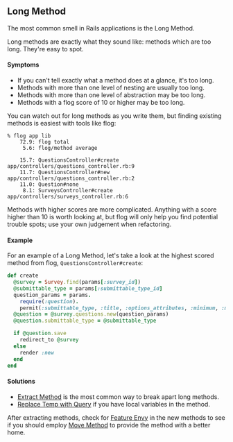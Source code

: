 ## Long Method

The most common smell in Rails applications is the Long Method.

Long methods are exactly what they sound like: methods which are too long.
They're easy to spot.

#### Symptoms

* If you can't tell exactly what a method does at a glance, it's too long.
* Methods with more than one level of nesting are usually too long.
* Methods with more than one level of abstraction may be too long.
* Methods with a flog score of 10 or higher may be too long.

You can watch out for long methods as you write them, but finding existing
methods is easiest with tools like flog:

    % flog app lib
        72.9: flog total
         5.6: flog/method average

        15.7: QuestionsController#create       app/controllers/questions_controller.rb:9
        11.7: QuestionsController#new          app/controllers/questions_controller.rb:2
        11.0: Question#none
         8.1: SurveysController#create         app/controllers/surveys_controller.rb:6

Methods with higher scores are more complicated. Anything with a score higher
than 10 is worth looking at, but flog will only help you find potential trouble
spots; use your own judgement when refactoring.

#### Example

For an example of a Long Method, let's take a look at the highest scored method
from flog, `QuestionsController#create`:

```` ruby
def create
  @survey = Survey.find(params[:survey_id])
  @submittable_type = params[:submittable_type_id]
  question_params = params.
    require(:question).
    permit(:submittable_type, :title, :options_attributes, :minimum, :maximum)
  @question = @survey.questions.new(question_params)
  @question.submittable_type = @submittable_type

  if @question.save
    redirect_to @survey
  else
    render :new
  end
end
````

#### Solutions

* [Extract Method](#extract-method) is the most common way to break apart long methods.
* [Replace Temp with Query](#replace-temp-with-query) if you have local variables
in the method.

After extracting methods, check for [Feature Envy](#feature-envy) in the new
methods to see if you should employ [Move Method](#move-method) to provide the
method with a better home.
